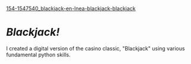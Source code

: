 [154-1547540_blackjack-en-lnea-blackjack-blackjack](https://user-images.githubusercontent.com/102549770/160573023-71ee86c1-1772-4499-86c7-2b5ad31ad417.png)
# *Blackjack!*
I created a digital version of the casino classic, "Blackjack" using various fundamental python skills.
